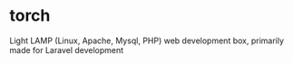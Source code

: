 # torch
Light LAMP (Linux, Apache, Mysql, PHP) web development box, primarily made for Laravel development
